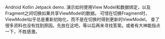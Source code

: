 Android Kotlin Jetpack demo.
演示如何使用View Model和数据绑定，以及Fragment之间切换如果共享ViewModel的数据。
可惜在切换Fragment时，ViewModel似乎总是重新初始化，而不是在切换时得到更新的ViewModel。
查了很多资料也没有找到原因。先放在这吧，等以后再来寻找答案。或者有大神能指点一下，不胜感激。
